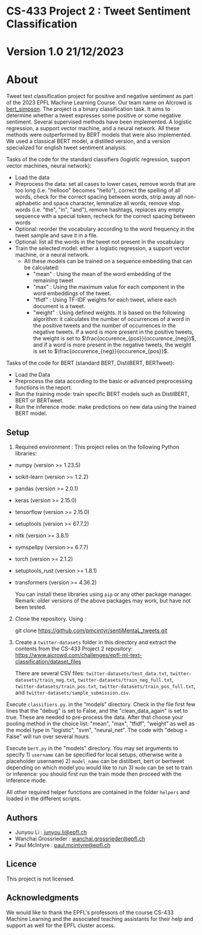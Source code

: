 # CS-433 Project 2 : Tweet Sentiment Classification
# Version 1.0 21/12/2023

# About
Tweet text classification project for positive and negative sentiment as part of the 2023 EPFL Machine Learning Course. Our team name on AIcrowd is [bert_simpson](https://www.aicrowd.com/challenges/epfl-ml-text-classification/teams/bert_simpson). The project is a binary classification task. It aims to determine whether a tweet expresses some positive or some negative sentiment. Several supervised methods have been implemented. A logistic regression, a support vector machine, and a neural network. All these methods were outperformed by BERT models that were also implemented. We used a classical BERT model, a distilled version, and a version specialized for english tweet sentiment analysis.

Tasks of the code for the standard classifiers (logistic regression, support vector machines, neural network):
- Load the data
- Preprocess the data: set all cases to lower cases, remove words that are too long (i.e. "hellooo" becomes "hello"), correct the spelling of all words, check for the correct spacing between words, strip away all non-alphabetic and space character, lemmatize all words, remove stop words (i.e. "the", "in", "and"), remove hashtags, replaces any empty sequence with a special token, recheck for the correct spacing between words
- Optional: reorder the vocabulary according to the word frequency in the tweet sample and save it in a file.
- Optional: list all the words in the tweet not present in the vocabulary
- Train the selected model: either a logistic regression, a support vector machine, or a neural network.
  - All these models can be trained on a sequence embedding that can be calculated:
    - "mean" : Using the mean of the word embedding of the remaining tweet
    - "max" : Using the maximum value for each component in the word embeddings of the tweet.
    - "tfidf" : Using TF-IDF weights for each tweet, where each document is a tweet.
    - "weight" : Using defined weights. It is based on the following algorithm: it calculates the number of occurrences of a word in the positive tweets and the number of occurrences in the negative tweets. If a word is more present in the positive tweets, the weight is set to $\frac{occurence_{pos}}{occurence_{neg}}$, and if a word is more present in the negative tweets, the weight is set to $\frac{occurence_{neg}}{occurence_{pos}}$.

Tasks of the code for BERT (standard BERT, DistilBERT, BERTweet):
- Load the Data
- Preprocess the data according to the basic or advanced preprocessing functions in the report.
- Run the training mode: train specific BERT models such as DistilBERT, BERT or BERTweet.
- Run the inference mode: make predictions on new data using the trained BERT model.

## Setup

1. Required environment :
  This project relies on the following Python libraries:
  
  - numpy (version >= 1.23.5)
  - scikit-learn (version >=  1.2.2)
  - pandas (version >= 2.0.1)
  - keras (version >= 2.15.0)
  - tensorflow (version >= 2.15.0)
  - setuptools (version >= 67.7.2)
  - nltk (version >= 3.8.1)
  - symspellpy (version >= 6.7.7)
  - torch (version >= 2.1.2)
  - setuptools_rust (version >= 1.8.1)
  - transformers (version >= 4.36.2)

    You can install these libraries using `pip` or any other package manager.
    Remark: older versions of the above packages may work, but have not been tested.

2. Clone the repository. Using :

   git clone https://github.com/pmcintyr/sentiMentaL_tweets.git

3. Create a `twitter-datasets` folder in this directory and extract the contents from the CS-433 Project 2 repository:
   https://www.aicrowd.com/challenges/epfl-ml-text-classification/dataset_files

   There are several CSV files: `twitter-datasets/test_data.txt`, `twitter-datasets/train_neg.txt`, `twitter-datasets/train_neg_full.txt`, `twitter-datasets/train_pos.txt`, `twitter-datasets/train_pos_full.txt`, and `twitter-datasets/sample_submission.csv`.
   
Execute `classifiers.py`. in the “models” directory. Check in the file first few lines that the "debug" is set to False, and the "clean_data_again" is set to true. These are needed to pre-process the data. After that choose your pooling method in the choice list: "mean", "max", "tfidf", "weight" as well as the model type in "logistic", "svm", "neural_net". The code with "debug = False" will run over several hours.

Execute `bert.py` in the "models" directory. You may set arguments to specify 1) `username` can be specified for local setups, otherwise write a placeholder username) 2) `model_name` can be distilbert, bert or bertweet depending on which model you would like to run 3) `mode` can be set to train or inference: you should first run the train mode then proceed with the inference mode.

All other required helper functions are contained in the folder `helpers` and loaded in the different scripts.


## Authors
- Junyou Li : junyou.li@epfl.ch
- Wanchai Grossrieder : wanchai.grossrieder@epfl.ch
- Paul McIntyre : paul.mcintyre@epfl.ch

## Licence
This project is not licensed.

## Acknowledgments
We would like to thank the EPFL's professors of the course CS-433 Machine Learning and the associated teaching assistants for their help and support as well for the EPFL cluster access.
